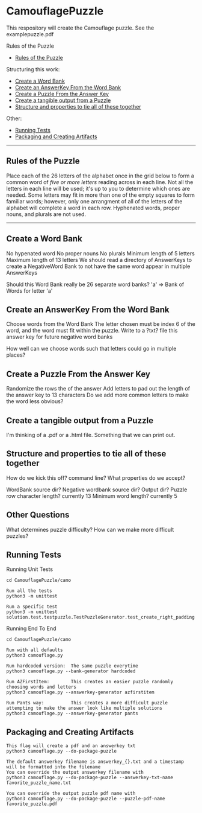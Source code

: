 # CamouflagePuzzle

This respository will create the Camouflage puzzle.  See the examplepuzzle.pdf

Rules of the Puzzle
- [Rules of the Puzzle](https://github.com/TurnUpTheMike/CamouflagePuzzle/blob/master/README.md#rules-of-the-puzzle)

Structuring this work:
- [Create a Word Bank](https://github.com/TurnUpTheMike/CamouflagePuzzle#create-a-word-bank)
- [Create an AnswerKey From the Word Bank](https://github.com/TurnUpTheMike/CamouflagePuzzle#create-an-answerkey-from-the-word-bank)
- [Create a Puzzle From the Answer Key](https://github.com/TurnUpTheMike/CamouflagePuzzle#create-a-puzzle-from-the-answer-key)
- [Create a tangible output from a Puzzle](https://github.com/TurnUpTheMike/CamouflagePuzzle#create-a-tangible-output-from-a-puzzle)
- [Structure and properties to tie all of these together](https://github.com/TurnUpTheMike/CamouflagePuzzle#structure-and-properties-to-tie-all-of-these-together)

Other:
- [Running Tests](https://github.com/TurnUpTheMike/CamouflagePuzzle/blob/master/README.md#running-tests)
- [Packaging and Creating Artifacts](https://github.com/TurnUpTheMike/CamouflagePuzzle/blob/master/README.md#packaging-and-creating-artifacts)

______________________________________________________________________
Rules of the Puzzle
-------------------

Place each of the 26 letters of the alphabet once in the grid below to form a common word of <i>five or more letters</i> reading across in each line. Not all the letters in each line will be used; it's up to you to determine which ones are needed. Some letters may fit in more than one of the empty squares to form familiar words; however, only one arrangment of all of the letters of the alphabet will complete a word in each row. Hyphenated words, proper nouns, and plurals are not used.

______________________________________________________________________
Create a Word Bank
------------------

No hypenated word
No proper nouns
No plurals
Minimum length of 5 letters
Maximum length of 13 letters
We should read a directory of AnswerKeys to create a NegativeWord Bank to not have the same word appear in multiple AnswerKeys

Should this Word Bank really be 26 separate word banks?
'a' => Bank of Words for letter 'a'


Create an AnswerKey From the Word Bank
--------------------------------------

Choose words from the Word Bank
The letter chosen must be index 6 of the word, and the word must fit within the puzzle.
Write to a ?txt? file this answer key for future negative word banks

How well can we choose words such that letters could go in multiple places?


Create a Puzzle From the Answer Key
-----------------------------------

Randomize the rows the of the answer
Add letters to pad out the length of the answer key to 13 characters
Do we add more common letters to make the word less obvious?


Create a tangible output from a Puzzle
--------------------------------------

I'm thinking of a .pdf or a .html file.  Something that we can print out.


Structure and properties to tie all of these together
-----------------------------------------------------

How do we kick this off?  command line?
What properties do we accept?

WordBank source dir?
Negative wordbank source dir?
Output dir?
Puzzle row character length?  currently 13
Minimum word length?          currently 5



Other Questions
---------------

What determines puzzle difficulty? How can we make more difficult puzzles?


Running Tests
-------------

Running Unit Tests
```
cd CamouflagePuzzle/camo

Run all the tests
python3 -m unittest

Run a specific test
python3 -m unittest solution.test.testpuzzle.TestPuzzleGenerator.test_create_right_padding
```

Running End To End

```
cd CamouflagePuzzle/camo

Run with all defaults
python3 camouflage.py

Run hardcoded version:  The same puzzle everytime
python3 camouflage.py --bank-generator hardcoded

Run AZFirstItem:        This creates an easier puzzle randomly choosing words and letters
python3 camouflage.py --answerkey-generator azfirstitem

Run Pants way:          This creates a more difficult puzzle attempting to make the answer look like multiple solutions
python3 camouflage.py --answerkey-generator pants
```

Packaging and Creating Artifacts
--------------------------------
```
This flag will create a pdf and an answerkey txt
python3 camouflage.py --do-package-puzzle

The default answerkey filename is answerkey_{}.txt and a timestamp will be formatted into the filename
You can override the output answerkey filename with
python3 camouflage.py --do-package-puzzle --answerkey-txt-name favorite_puzzle_name.txt

You can override the output puzzle pdf name with
python3 camouflage.py --do-package-puzzle --puzzle-pdf-name favorite_puzzle.pdf
```
